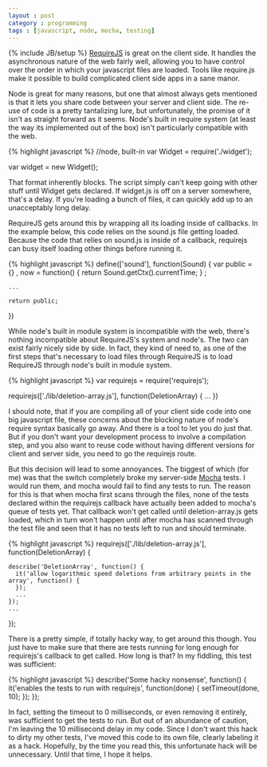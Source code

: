 ```yaml
---
layout : post
category : programming
tags : [javascript, node, mocha, testing]
---
```

{% include JB/setup %}
[RequireJS](http://requirejs.org/docs/node.html) is great on the client side.  It handles the asynchronous nature of the web fairly well, allowing you to have control over the order in which your javascript files are loaded.  Tools like require.js make it possible to build complicated client side apps in a sane manor.

Node is great for many reasons, but one that almost always gets mentioned is that it lets you share code between your server and client side.  The re-use of code is a pretty tantalizing lure, but unfortunately, the promise of it isn't as straight forward as it seems.  Node's built in require system (at least the way its implemented out of the box) isn't particularly compatible with the web.

  {% highlight javascript %}
  //node, built-in
  var Widget = require('./widget');

  var widget = new Widget();

That format inherently blocks.  The script simply can't keep going with other stuff until Widget gets declared.  If widget.js is off on a server somewhere, that's a delay.  If you're loading a bunch of files, it can quickly add up to an unacceptably long delay.

RequireJS gets around this by wrapping all its loading inside of callbacks.  In the example below, this code relies on the sound.js file getting loaded.  Because the code that relies on sound.js is inside of a callback, requirejs can busy itself loading other things before running it.

  {% highlight javascript %}
  define(['sound'], function(Sound) {
    var public = {}
      , now = function() { return Sound.getCtx().currentTime; }
      ;

    ...

    return public;
  })

While node's built in module system is incompatible with the web, there's nothing incompatible about RequireJS's system and node's.  The two can exist fairly nicely side by side.  In fact, they kind of need to, as one of the first steps that's necessary to load files through RequireJS is to load RequireJS through node's built in module system.

  {% highlight javascript %}
  var requirejs = require('requirejs');

  requirejs(['./lib/deletion-array.js'],
    function(DeletionArray) {
    ...
  })

I should note, that if you are compiling all of your client side code into one big javascript file, these concerns about the blocking nature of node's require syntax basically go away.  And there is a tool to let you do just that.  But if you don't want your development process to involve a compilation step, and you also want to reuse code without having different versions for client and server side, you need to go the requirejs route.

But this decision will lead to some annoyances.  The biggest of which (for me) was that the switch completely broke my server-side [Mocha](http://visionmedia.github.io/mocha/) tests.  I would run them, and mocha would fail to find any tests to run.  The reason for this is that when mocha first scans through the files, none of the tests declared within the requirejs callback have actually been added to mocha's queue of tests yet.  That callback won't get called until deletion-array.js gets loaded, which in turn won't happen until after mocha has scanned through the test file and seen that it has no tests left to run and should terminate.

  {% highlight javascript %}
  requirejs(['./lib/deletion-array.js'],
  function(DeletionArray) {

    describe('DeletionArray', function() {
      it('allow logarithmic speed deletions from arbitrary points in the array', function() {
      });
      ...
    });
    ...
  });

There is a pretty simple, if totally hacky way, to get around this though.  You just have to make sure that there are tests running for long enough for requirejs's callback to get called.  How long is that?  In my fiddling, this test was sufficient:

  {% highlight javascript %}
  describe('Some hacky nonsense', function() {
    it('enables the tests to run with requirejs', function(done) {
      setTimeout(done, 10);
    });
  });

In fact, setting the timeout to 0 milliseconds, or even removing it entirely, was sufficient to get the tests to run.  But out of an abundance of caution, I'm leaving the 10 millisecond delay in my code.  Since I don't want this hack to dirty my other tests, I've moved this code to its own file, clearly labeling it as a hack.  Hopefully, by the time you read this, this unfortunate hack will be unnecessary.  Until that time, I hope it helps.

